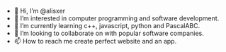 - 👋 Hi, I’m @alisxer
- 👀 I’m interested in computer programming and software development.
- 🌱 I’m currently learning c++, javascript, python and PascalABC.
- 💞️ I’m looking to collaborate on with popular software companies.
- 📫 How to reach me create perfect website and an app.

<!---
alisxer/alisxer is a ✨ special ✨ repository because its `README.md` (this file) appears on your GitHub profile.
You can click the Preview link to take a look at your changes.
--->
